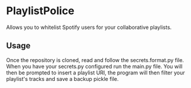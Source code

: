 # PlaylistPolice

Allows you to whitelist Spotify users for your collaborative playlists.

## Usage
Once the repository is cloned, read and follow the secrets.format.py file.
When you have your secrets.py configured run the main.py file.
You will then be prompted to insert a playlist URI, the program will then filter your playlist's tracks and save a backup pickle file.
